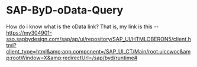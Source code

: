 # SAP-ByD-oData-Query
How do i know what is the oData link? That is, my link is this -- https://my304901-sso.sapbydesign.com/sap/ap/ui/repository/SAP_UI/HTMLOBERON5/client.html?client_type=html&amp;app.component=/SAP_UI_CT/Main/root.uiccwoc&amp;rootWindow=X&amp;redirectUrl=/sap/byd/runtime#
